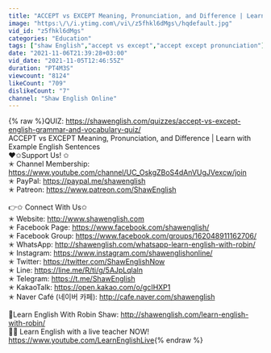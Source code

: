 ```yaml
---
title: "ACCEPT vs EXCEPT Meaning, Pronunciation, and Difference | Learn with Example English Sentences"
image: "https:\/\/i.ytimg.com\/vi\/z5fhkl6dMgs\/hqdefault.jpg"
vid_id: "z5fhkl6dMgs"
categories: "Education"
tags: ["shaw English","accept vs except","accept except pronunciation"]
date: "2021-11-06T21:39:28+03:00"
vid_date: "2021-11-05T12:46:55Z"
duration: "PT4M3S"
viewcount: "8124"
likeCount: "709"
dislikeCount: "7"
channel: "Shaw English Online"
---
```

{% raw %}QUIZ: <a rel="nofollow" target="blank" href="https://shawenglish.com/quizzes/accept-vs-except-english-grammar-and-vocabulary-quiz/">https://shawenglish.com/quizzes/accept-vs-except-english-grammar-and-vocabulary-quiz/</a><br />ACCEPT vs EXCEPT Meaning, Pronunciation, and Difference | Learn with Example English Sentences<br />❤️✩Support Us! ✩  <br />✭ Channel Membership: <a rel="nofollow" target="blank" href="https://www.youtube.com/channel/UC_OskgZBoS4dAnVUgJVexcw/join">https://www.youtube.com/channel/UC_OskgZBoS4dAnVUgJVexcw/join</a><br />✭ PayPal: <a rel="nofollow" target="blank" href="https://paypal.me/shawenglish">https://paypal.me/shawenglish</a><br />✭ Patreon: <a rel="nofollow" target="blank" href="https://www.patreon.com/ShawEnglish">https://www.patreon.com/ShawEnglish</a> <br /><br />👉✩ Connect With Us✩  <br />✭ Website: <a rel="nofollow" target="blank" href="http://www.shawenglish.com">http://www.shawenglish.com</a><br />✭ Facebook Page: <a rel="nofollow" target="blank" href="https://www.facebook.com/shawenglish/">https://www.facebook.com/shawenglish/</a><br />✭ Facebook Group: <a rel="nofollow" target="blank" href="https://www.facebook.com/groups/162048911162706/">https://www.facebook.com/groups/162048911162706/</a><br />✭ WhatsApp: <a rel="nofollow" target="blank" href="http://shawenglish.com/whatsapp-learn-english-with-robin/">http://shawenglish.com/whatsapp-learn-english-with-robin/</a><br />✭ Instagram: <a rel="nofollow" target="blank" href="https://www.instagram.com/shawenglishonline/">https://www.instagram.com/shawenglishonline/</a><br />✭ Twitter: <a rel="nofollow" target="blank" href="https://twitter.com/ShawEnglishNow">https://twitter.com/ShawEnglishNow</a> <br />✭ Line: <a rel="nofollow" target="blank" href="https://line.me/R/ti/g/5AJpLqlaln">https://line.me/R/ti/g/5AJpLqlaln</a> <br />✭ Telegram: <a rel="nofollow" target="blank" href="https://t.me/ShawEnglish">https://t.me/ShawEnglish</a><br />✭ KakaoTalk: <a rel="nofollow" target="blank" href="https://open.kakao.com/o/gcIHXP1">https://open.kakao.com/o/gcIHXP1</a><br />✭ Naver Café (네이버 카페): <a rel="nofollow" target="blank" href="http://cafe.naver.com/shawenglish">http://cafe.naver.com/shawenglish</a><br /><br />🧔Learn English With Robin Shaw: <a rel="nofollow" target="blank" href="http://shawenglish.com/learn-english-with-robin/">http://shawenglish.com/learn-english-with-robin/</a><br />👩‍🏫 Learn English with a live teacher NOW!<br /><a rel="nofollow" target="blank" href="https://www.youtube.com/LearnEnglishLive">https://www.youtube.com/LearnEnglishLive</a>{% endraw %}
